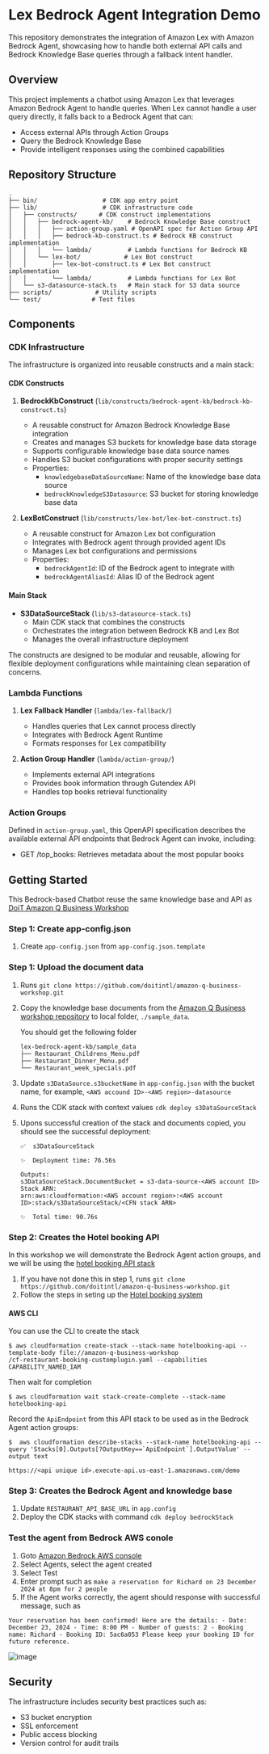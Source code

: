 # Lex Bedrock Agent Integration Demo

This repository demonstrates the integration of Amazon Lex with Amazon Bedrock Agent, showcasing how to handle both external API calls and Bedrock Knowledge Base queries through a fallback intent handler.

## Overview

This project implements a chatbot using Amazon Lex that leverages Amazon Bedrock Agent to handle queries. When Lex cannot handle a user query directly, it falls back to a Bedrock Agent that can:
- Access external APIs through Action Groups
- Query the Bedrock Knowledge Base
- Provide intelligent responses using the combined capabilities

## Repository Structure

```
.
├── bin/                  # CDK app entry point
├── lib/                  # CDK infrastructure code
│   ├── constructs/      # CDK construct implementations
│   │   ├── bedrock-agent-kb/    # Bedrock Knowledge Base construct
│   │   │   ├── action-group.yaml # OpenAPI spec for Action Group API
│   │   │   ├── bedrock-kb-construct.ts # Bedrock KB construct implementation
│   │   │   └── lambda/          # Lambda functions for Bedrock KB
│   │   └── lex-bot/            # Lex Bot construct
│   │       ├── lex-bot-construct.ts # Lex Bot construct implementation
│   │       └── lambda/          # Lambda functions for Lex Bot
│   └── s3-datasource-stack.ts   # Main stack for S3 data source
├── scripts/            # Utility scripts
└── test/              # Test files
```

## Components

### CDK Infrastructure
The infrastructure is organized into reusable constructs and a main stack:

#### CDK Constructs

1. **BedrockKbConstruct** (`lib/constructs/bedrock-agent-kb/bedrock-kb-construct.ts`)
   - A reusable construct for Amazon Bedrock Knowledge Base integration
   - Creates and manages S3 buckets for knowledge base data storage
   - Supports configurable knowledge base data source names
   - Handles S3 bucket configurations with proper security settings
   - Properties:
     - `knowledgebaseDataSourceName`: Name of the knowledge base data source
     - `bedrockKnowledgeS3Datasource`: S3 bucket for storing knowledge base data

2. **LexBotConstruct** (`lib/constructs/lex-bot/lex-bot-construct.ts`)
   - A reusable construct for Amazon Lex bot configuration
   - Integrates with Bedrock agent through provided agent IDs
   - Manages Lex bot configurations and permissions
   - Properties:
     - `bedrockAgentId`: ID of the Bedrock agent to integrate with
     - `bedrockAgentAliasId`: Alias ID of the Bedrock agent

#### Main Stack

- **S3DataSourceStack** (`lib/s3-datasource-stack.ts`)
  - Main CDK stack that combines the constructs
  - Orchestrates the integration between Bedrock KB and Lex Bot
  - Manages the overall infrastructure deployment

The constructs are designed to be modular and reusable, allowing for flexible deployment configurations while maintaining clean separation of concerns.

### Lambda Functions

1. **Lex Fallback Handler** (`lambda/lex-fallback/`)
   - Handles queries that Lex cannot process directly
   - Integrates with Bedrock Agent Runtime
   - Formats responses for Lex compatibility

2. **Action Group Handler** (`lambda/action-group/`)
   - Implements external API integrations
   - Provides book information through Gutendex API
   - Handles top books retrieval functionality

### Action Groups
Defined in `action-group.yaml`, this OpenAPI specification describes the available external API endpoints that Bedrock Agent can invoke, including:
- GET /top_books: Retrieves metadata about the most popular books

## Getting Started

This Bedrock-based Chatbot reuse the same knowledge base and API as [DoiT Amazon Q Business Workshop](https://github.com/doitintl/amazon-q-business-workshop.git)

### Step 1: Create app-config.json
1. Create `app-config.json` from `app-config.json.template`

### Step 1: Upload the document data

1. Runs `git clone https://github.com/doitintl/amazon-q-business-workshop.git`
2. Copy the knowledge base documents from the [Amazon Q Business workshop repository](https://github.com/doitintl/amazon-q-business-workshop/tree/main/knowledge/doc) to local folder, `./sample_data`.

   You should get the following folder

   ```
   lex-bedrock-agent-kb/sample_data
   ├── Restaurant_Childrens_Menu.pdf
   ├── Restaurant_Dinner_Menu.pdf
   └── Restaurant_week_specials.pdf
   ```

5. Update `s3DataSource.s3bucketName` in `app-config.json` with the bucket name, for example, `<AWS accound ID>-<AWS region>-datasource`
3. Runs the CDK stack with context values `cdk deploy s3DataSourceStack`

4. Upons successful creation of the stack and documents copied, you should see the successful deployment:
   ```
   ✅  s3DataSourceStack

   ✨  Deployment time: 76.56s

   Outputs:
   s3DataSourceStack.DocumentBucket = s3-data-source-<AWS account ID>
   Stack ARN:
   arn:aws:cloudformation:<AWS account region>:<AWS account ID>:stack/s3DataSourceStack/<CFN stack ARN>

   ✨  Total time: 90.76s
   ```

### Step 2: Creates the Hotel booking API

In this workshop we will demonstrate the Bedrock Agent action groups, and we will be using the [hotel booking API stack](https://github.com/doitintl/amazon-q-business-workshop.git)

1. If you have not done this in step 1, runs `git clone https://github.com/doitintl/amazon-q-business-workshop.git`
2. Follow the steps in seting up the [Hotel booking system](https://github.com/doitintl/amazon-q-business-workshop/tree/main/custom#setting-up-a-system--plugin)

#### AWS CLI

You can use the CLI to create the stack

```
$ aws cloudformation create-stack --stack-name hotelbooking-api --template-body file://amazon-q-business-workshop
/cf-restaurant-booking-customplugin.yaml --capabilities CAPABILITY_NAMED_IAM
```

Then wait for completion
```
$ aws cloudformation wait stack-create-complete --stack-name hotelbooking-api
```

Record the `ApiEndpoint` from this API stack to be used as in the Bedrock Agent action groups:

```
$  aws cloudformation describe-stacks --stack-name hotelbooking-api --query 'Stacks[0].Outputs[?OutputKey==`ApiEndpoint`].OutputValue' --output text

https://<api unique id>.execute-api.us-east-1.amazonaws.com/demo
```

### Step 3: Creates the Bedrock Agent and knowledge base

1. Update `RESTAURANT_API_BASE_URL` in `app.config`
1. Deploy the CDK stacks with command `cdk deploy bedrockStack`

### Test the agent from Bedrock AWS conole

1. Goto [Amazon Bedrock AWS console](https:/console.aws.amazon.com/bedrock/home)
2. Select Agents, select the agent created
3. Select Test
4. Enter prompt such as `make a reservation for Richard on 23 December 2024 at 8pm for 2 people`
5. If the Agent works correctly, the agent should response with successful message, such as

```
Your reservation has been confirmed! Here are the details: - Date: December 23, 2024 - Time: 8:00 PM - Number of guests: 2 - Booking name: Richard - Booking ID: 5ac6a053 Please keep your booking ID for future reference.
```
![image](assets/Bedrock_agent_test.png)


## Security

The infrastructure includes security best practices such as:
- S3 bucket encryption
- SSL enforcement
- Public access blocking
- Version control for audit trails

